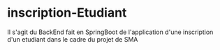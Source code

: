 # inscription-Etudiant
Il s'agit du BackEnd fait en SpringBoot de l'application d'une inscription d'un etudiant dans le cadre du projet de SMA
